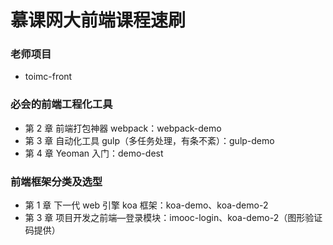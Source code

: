 # 慕课网大前端课程速刷

### 老师项目

- toimc-front

### 必会的前端工程化工具

- 第 2 章 前端打包神器 webpack：webpack-demo
- 第 3 章 自动化工具 gulp（多任务处理，有条不紊）：gulp-demo
- 第 4 章 Yeoman 入门：demo-dest

### 前端框架分类及选型

- 第 1 章 下一代 web 引擎 koa 框架：koa-demo、koa-demo-2
- 第 3 章 项目开发之前端—登录模块：imooc-login、koa-demo-2（图形验证码提供）
